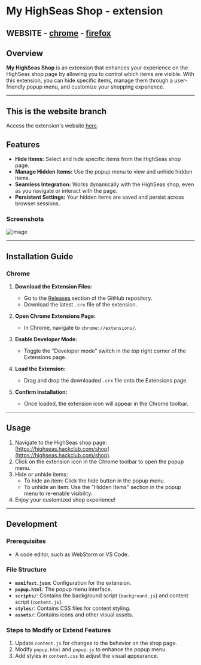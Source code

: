 # My HighSeas Shop - extension

## WEBSITE - [chrome](https://github.com/ReLoia/My-HighSeas-Shop-Extension/tree/chrome) - [firefox](https://github.com/ReLoia/My-HighSeas-Shop-Extension/tree/firefox)

## Overview

**My HighSeas Shop** is an extension that enhances your experience on the HighSeas shop page by allowing you to
control which items are visible. With this extension, you can hide specific items, manage them through a user-friendly
popup menu, and customize your shopping experience.

---

## This is the website branch
Access the extension's website [here](https://reloia.github.io/My-HighSeas-Shop-Extension/).

## Features

- **Hide Items:** Select and hide specific items from the HighSeas shop page.
- **Manage Hidden Items:** Use the popup menu to view and unhide hidden items.
- **Seamless Integration:** Works dynamically with the HighSeas shop, even as you navigate or interact with the page.
- **Persistent Settings:** Your hidden items are saved and persist across browser sessions.

### Screenshots

![image](https://github.com/user-attachments/assets/45e364e2-8882-4163-8a04-35b55e2cb928)

---

## Installation Guide

### Chrome

1. **Download the Extension Files:**
    - Go to the [Releases](https://github.com/reloia/my-highseas-shop-extension/releases) section of the GitHub
      repository.
    - Download the latest `.crx` file of the extension.

2. **Open Chrome Extensions Page:**
    - In Chrome, navigate to `chrome://extensions/`.

3. **Enable Developer Mode:**
    - Toggle the "Developer mode" switch in the top right corner of the Extensions page.

4. **Load the Extension:**
    - Drag and drop the downloaded `.crx` file onto the Extensions page.

5. **Confirm Installation:**
    - Once loaded, the extension icon will appear in the Chrome toolbar.

---

## Usage

1. Navigate to the HighSeas shop page: [https://highseas.hackclub.com/shop](https://highseas.hackclub.com/shop).
2. Click on the extension icon in the Chrome toolbar to open the popup menu.
3. Hide or unhide items:
    - To hide an item: Click the hide button in the popup menu.
    - To unhide an item: Use the "Hidden Items" section in the popup menu to re-enable visibility.
4. Enjoy your customized shop experience!

---

## Development

### Prerequisites

- A code editor, such as WebStorm or VS Code.

### File Structure

- **`manifest.json`**: Configuration for the extension.
- **`popup.html`**: The popup menu interface.
- **`scripts/`**: Contains the background script (`background.js`) and content script (`content.js`).
- **`styles/`**: Contains CSS files for content styling.
- **`assets/`**: Contains icons and other visual assets.

### Steps to Modify or Extend Features

1. Update `content.js` for changes to the behavior on the shop page.
2. Modify `popup.html` and `popup.js` to enhance the popup menu.
3. Add styles in `content.css` to adjust the visual appearance.
